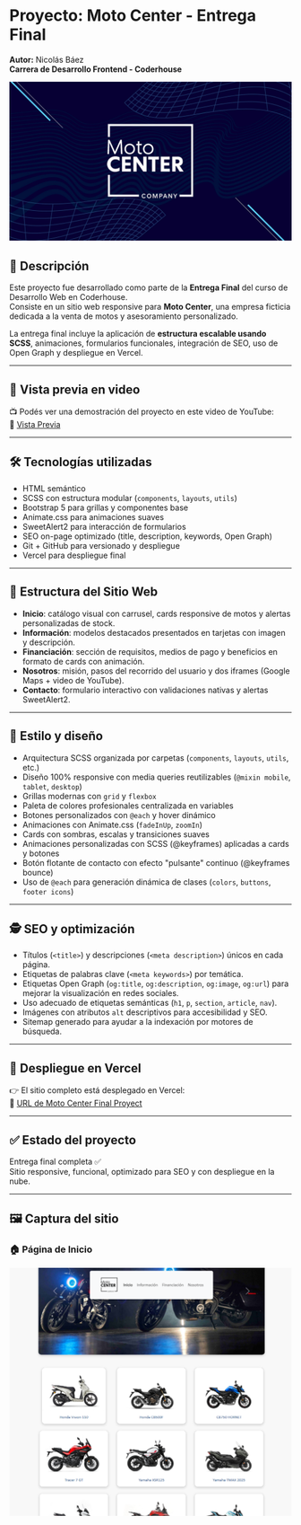 # Proyecto: Moto Center - **Entrega Final**  
**Autor:** Nicolás Báez  
**Carrera de Desarrollo Frontend - Coderhouse**

![Banner](./screenshots/banner.jpg)

## 📌 Descripción
Este proyecto fue desarrollado como parte de la **Entrega Final** del curso de Desarrollo Web en Coderhouse.  
Consiste en un sitio web responsive para **Moto Center**, una empresa ficticia dedicada a la venta de motos y asesoramiento personalizado.

La entrega final incluye la aplicación de **estructura escalable usando SCSS**, animaciones, formularios funcionales, integración de SEO, uso de Open Graph y despliegue en Vercel.

---

## 🎥 Vista previa en video

📺 Podés ver una demostración del proyecto en este video de YouTube:  
🔗 [Vista Previa](https://www.youtube.com/watch?v=z3n5PX5Ub7Q)

---

## 🛠️ Tecnologías utilizadas
- HTML semántico
- SCSS con estructura modular (`components`, `layouts`, `utils`)
- Bootstrap 5 para grillas y componentes base
- Animate.css para animaciones suaves
- SweetAlert2 para interacción de formularios
- SEO on-page optimizado (title, description, keywords, Open Graph)
- Git + GitHub para versionado y despliegue
- Vercel para despliegue final

---

## 🧱 Estructura del Sitio Web

- **Inicio**: catálogo visual con carrusel, cards responsive de motos y alertas personalizadas de stock.
- **Información**: modelos destacados presentados en tarjetas con imagen y descripción.
- **Financiación**: sección de requisitos, medios de pago y beneficios en formato de cards con animación.
- **Nosotros**: misión, pasos del recorrido del usuario y dos iframes (Google Maps + video de YouTube).
- **Contacto**: formulario interactivo con validaciones nativas y alertas SweetAlert2.

---

## 🎨 Estilo y diseño
- Arquitectura SCSS organizada por carpetas (`components`, `layouts`, `utils`, etc.)
- Diseño 100% responsive con media queries reutilizables (`@mixin mobile`, `tablet`, `desktop`)
- Grillas modernas con `grid` y `flexbox`
- Paleta de colores profesionales centralizada en variables
- Botones personalizados con `@each` y hover dinámico
- Animaciones con Animate.css (`fadeInUp`, `zoomIn`)
- Cards con sombras, escalas y transiciones suaves
- Animaciones personalizadas con SCSS (@keyframes) aplicadas a cards y botones
- Botón flotante de contacto con efecto "pulsante" continuo (@keyframes bounce)
- Uso de `@each` para generación dinámica de clases (`colors`, `buttons`, `footer icons`)

---

## 🕵️ SEO y optimización
- Títulos (`<title>`) y descripciones (`<meta description>`) únicos en cada página.
- Etiquetas de palabras clave (`<meta keywords>`) por temática.
- Etiquetas Open Graph (`og:title`, `og:description`, `og:image`, `og:url`) para mejorar la visualización en redes sociales.
- Uso adecuado de etiquetas semánticas (`h1`, `p`, `section`, `article`, `nav`).
- Imágenes con atributos `alt` descriptivos para accesibilidad y SEO.
- Sitemap generado para ayudar a la indexación por motores de búsqueda.

---

## 🚀 Despliegue en Vercel
👉 El sitio completo está desplegado en Vercel:  
🔗 [URL de Moto Center Final Proyect](https://motocenter-cordoba.vercel.app/)

---

## ✅ Estado del proyecto
Entrega final completa ✅  
Sitio responsive, funcional, optimizado para SEO y con despliegue en la nube.

---

## 🖼️ Captura del sitio

### 🏠 Página de Inicio
![Página de Inicio](./screenshots/home.png)
